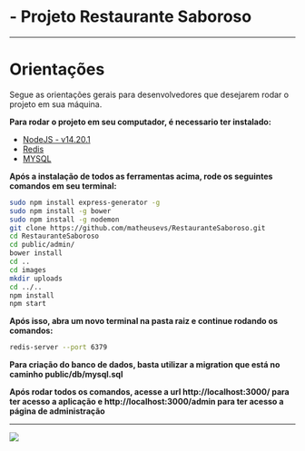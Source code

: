 # - Projeto Restaurante Saboroso

---

# Orientações

Segue as orientações gerais para desenvolvedores que desejarem rodar o projeto em sua máquina.

**Para rodar o projeto em seu computador, é necessario ter instalado:**

- <a href="https://nodejs.org/en/">NodeJS - v14.20.1</a>
- <a href="https://redis.io/docs/getting-started/installation/install-redis-on-linux/">Redis</a>
- <a href="https://dev.mysql.com/downloads/installer/">MYSQL</a>

**Após a instalação de todos as ferramentas acima, rode os seguintes comandos em seu terminal:**

```bash
sudo npm install express-generator -g
sudo npm install -g bower
sudo npm install -g nodemon
git clone https://github.com/matheusevs/RestauranteSaboroso.git
cd RestauranteSaboroso
cd public/admin/
bower install
cd ..
cd images
mkdir uploads
cd ../..
npm install
npm start
```

**Após isso, abra um novo terminal na pasta raiz e continue rodando os comandos:**

```bash
redis-server --port 6379
```

**Para criação do banco de dados, basta utilizar a migration que está no caminho public/db/mysql.sql**

**Após rodar todos os comandos, acesse a url http://localhost:3000/ para ter acesso a aplicação e http://localhost:3000/admin para ter acesso a página de administração**

---

<img src="media/gif.gif">
